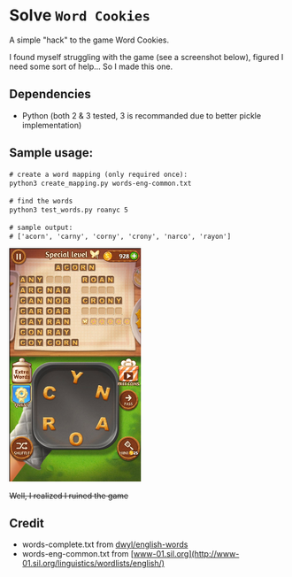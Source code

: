 # Solve `Word Cookies`
A simple "hack" to the game Word Cookies. 

I found myself struggling with the game (see a screenshot below), figured I need some sort of help... So I made this one.

## Dependencies
* Python (both 2 & 3 tested, 3 is recommanded due to better pickle implementation)

## Sample usage:
```
# create a word mapping (only required once):
python3 create_mapping.py words-eng-common.txt

# find the words
python3 test_words.py roanyc 5

# sample output:
# ['acorn', 'carny', 'corny', 'crony', 'narco', 'rayon']
```


![Screenshot](pic/screenshot.png)

~~Well, I realized I ruined the game~~

## Credit
* words-complete.txt from [dwyl/english-words](https://github.com/dwyl/english-words)
* words-eng-common.txt from [www-01.sil.org](http://www-01.sil.org/linguistics/wordlists/english/)
